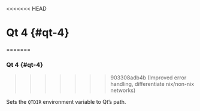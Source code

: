 <<<<<<< HEAD
# Qt 4 {#qt-4}
=======

### Qt 4 {#qt-4}
>>>>>>> 903308adb4b (Improved error handling, differentiate nix/non-nix networks)

Sets the `QTDIR` environment variable to Qt’s path.
